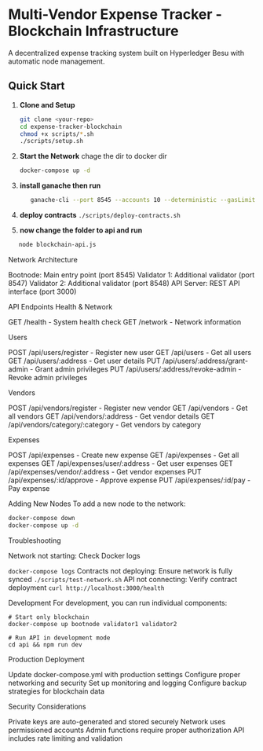 # Multi-Vendor Expense Tracker - Blockchain Infrastructure

A decentralized expense tracking system built on Hyperledger Besu with automatic node management.

## Quick Start

1. **Clone and Setup**
   ```bash
   git clone <your-repo>
   cd expense-tracker-blockchain
   chmod +x scripts/*.sh
   ./scripts/setup.sh

2. **Start the Network**
   chage the dir to docker dir
   ```bash
   docker-compose up -d
   ```

3. **install ganache then run** 
   ```bash
      ganache-cli --port 8545 --accounts 10 --deterministic --gasLimit 10000000
   ```

5. **deploy contracts** 
```./scripts/deploy-contracts.sh```
6.  **now change the folder to api and run**
   ```bash
      node blockchain-api.js
   ```

Network Architecture

Bootnode: Main entry point (port 8545)
Validator 1: Additional validator (port 8547)
Validator 2: Additional validator (port 8548)
API Server: REST API interface (port 3000)

API Endpoints
Health & Network

GET /health - System health check
GET /network - Network information

Users

POST /api/users/register - Register new user
GET /api/users - Get all users
GET /api/users/:address - Get user details
PUT /api/users/:address/grant-admin - Grant admin privileges
PUT /api/users/:address/revoke-admin - Revoke admin privileges

Vendors

POST /api/vendors/register - Register new vendor
GET /api/vendors - Get all vendors
GET /api/vendors/:address - Get vendor details
GET /api/vendors/category/:category - Get vendors by category

Expenses

POST /api/expenses - Create new expense
GET /api/expenses - Get all expenses
GET /api/expenses/user/:address - Get user expenses
GET /api/expenses/vendor/:address - Get vendor expenses
PUT /api/expenses/:id/approve - Approve expense
PUT /api/expenses/:id/pay - Pay expense

Adding New Nodes
To add a new node to the network:
```./scripts/add-node.sh node4
docker-compose down
docker-compose up -d
```

Troubleshooting

Network not starting: Check Docker logs

```docker-compose logs```
Contracts not deploying: Ensure network is fully synced
```./scripts/test-network.sh```
API not connecting: Verify contract deployment
```curl http://localhost:3000/health```

Development
For development, you can run individual components:
```
# Start only blockchain
docker-compose up bootnode validator1 validator2

# Run API in development mode
cd api && npm run dev
```
Production Deployment

Update docker-compose.yml with production settings
Configure proper networking and security
Set up monitoring and logging
Configure backup strategies for blockchain data

Security Considerations

Private keys are auto-generated and stored securely
Network uses permissioned accounts
Admin functions require proper authorization
API includes rate limiting and validation
